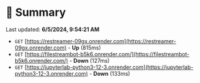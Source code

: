 # 📖 Summary
Last updated: **6/5/2024, 9:54:21 AM**

- `GET` [https://restreamer-09gx.onrender.com](https://restreamer-09gx.onrender.com) - **Up** (815ms)
- `GET` [https://filestreambot-b5k6.onrender.com/](https://filestreambot-b5k6.onrender.com/) - **Down** (127ms)
- `GET` [https://jupyterlab-python3-12-3.onrender.com](https://jupyterlab-python3-12-3.onrender.com) - **Down** (133ms)
